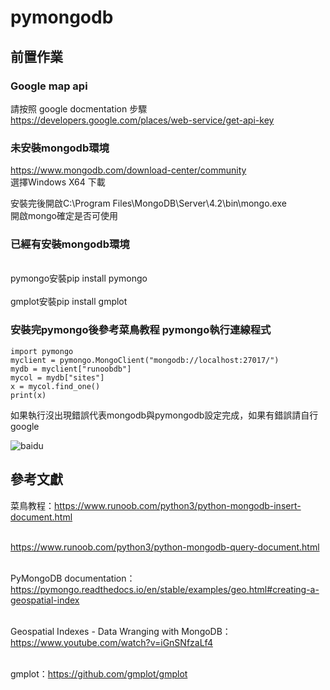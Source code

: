 # pymongodb

## 前置作業

### Google map api 
請按照 google docmentation 步驟 https://developers.google.com/places/web-service/get-api-key

### 未安裝mongodb環境
https://www.mongodb.com/download-center/community
<br> 選擇Windows X64 下載</br> 

安裝完後開啟C:\Program Files\MongoDB\Server\4.2\bin\mongo.exe
<br> 開啟mongo確定是否可使用<br> 

### 已經有安裝mongodb環境
<br> pymongo安裝pip install pymongo<br> 
<br> gmplot安裝pip install gmplot<br> 

### 安裝完pymongo後參考菜鳥教程 pymongo執行連線程式
    import pymongo
    myclient = pymongo.MongoClient("mongodb://localhost:27017/")
    mydb = myclient["runoobdb"]
    mycol = mydb["sites"]
    x = mycol.find_one() 
    print(x)
如果執行沒出現錯誤代表mongodb與pymongodb設定完成，如果有錯誤請自行google



![baidu](http://www.baidu.com/img/bdlogo.gif)  




## 參考文獻

菜鳥教程：https://www.runoob.com/python3/python-mongodb-insert-document.html

<br>https://www.runoob.com/python3/python-mongodb-query-document.html<br>

<br>PyMongoDB documentation：https://pymongo.readthedocs.io/en/stable/examples/geo.html#creating-a-geospatial-index<br>

<br>Geospatial Indexes - Data Wranging with MongoDB：https://www.youtube.com/watch?v=iGnSNfzaLf4<br>

<br>gmplot：https://github.com/gmplot/gmplot<br>

